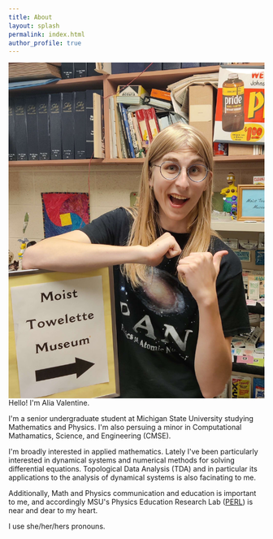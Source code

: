```yaml
---
title: About
layout: splash
permalink: index.html
author_profile: true
---
```


<img style="float: right;" align="left" src="./assets/images/av_1.jpg" alt="Alia" style="width:425px;height:auto;"/>


Hello! I'm Alia Valentine.

I'm a senior undergraduate student at Michigan State University studying Mathematics and Physics. I'm also persuing a minor in Computational Mathamatics, Science, and Engineering (CMSE). 

I'm broadly interested in applied mathematics. Lately I've been particularly interested in dynamical systems and numerical methods for solving differential equations. Topological Data Analysis (TDA) and in particular its applications to the analysis of dynamical systems is also facinating to me.

Additionally, Math and Physics communication and education is important to me, and accordingly MSU's Physics Education Research Lab ([PERL](https://perl.natsci.msu.edu/)) is near and dear to my heart.

 I use she/her/hers pronouns.